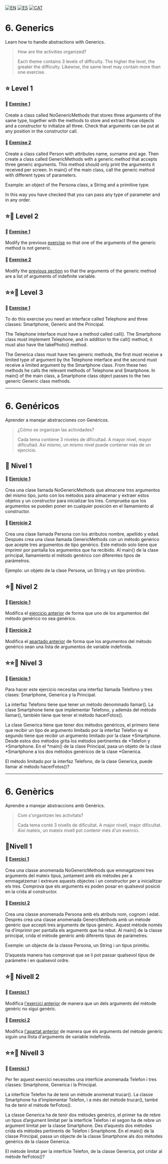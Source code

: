 [![EN](https://img.shields.io/badge/EN-blue.svg)](#eng)
[![ES](https://img.shields.io/badge/ES-red.svg)](#es)
[![CAT](https://img.shields.io/badge/CAT-yellow.svg)](#cat)

<a name="eng"></a>
6. Generics
=

Learn how to handle abstractions with Generics.

>How are the activities organized?
>
>Each theme contains 3 levels of difficulty. The higher the level, the greater the difficulty. Likewise, the same level may contain more than one exercise.


⭐ Level 1
-

#### 📍 [Exercise 1](https://github.com/ariamdev/IT-ACADEMY-SPRINT-1/tree/main/SPRINT1/Tasca%20S1%2006%20Generics/Nivell%201/n1exercici1)

Create a class called NoGenericMethods that stores three arguments of the same type, together with the methods to store and extract these objects and a constructor to initialize all three. Check that arguments can be put at any position in the constructor call.

#### 📍 [Exercise 2](https://github.com/ariamdev/IT-ACADEMY-SPRINT-1/tree/main/SPRINT1/Tasca%20S1%2006%20Generics/Nivell%201/n1exercici2)

Create a class called Person with attributes name, surname and age. 
Then create a class called GenericMethods with a generic method that accepts three generic arguments. 
This method should only print the arguments it received per screen. 
In main() of the main class, call the generic method with different types of parameters.

Example: an object of the Persona class, a String and a primitive type.

In this way you have checked that you can pass any type of parameter and in any order.

⭐🌟 Level 2
-

#### 📍 [Exercise 1](https://github.com/ariamdev/IT-ACADEMY-SPRINT-1/tree/main/SPRINT1/Tasca%20S1%2006%20Generics/Nivell%202/n2exercici1)
Modify the previous [exercise](https://github.com/ariamdev/IT-ACADEMY-SPRINT-1/tree/main/SPRINT1/Tasca%20S1%2006%20Generics/Nivell%201/n1exercici2) so that one of the arguments of the generic method is not generic.

#### 📍 [Exercise 2](https://github.com/ariamdev/IT-ACADEMY-SPRINT-1/tree/main/SPRINT1/Tasca%20S1%2006%20Generics/Nivell%202/n2exercici2)
Modify the [previous section](https://github.com/ariamdev/IT-ACADEMY-SPRINT-1/tree/main/SPRINT1/Tasca%20S1%2006%20Generics/Nivell%202/n2exercici1) so that the arguments of the generic method are a list of arguments of indefinite variable.


⭐⭐🌟 Level 3
- 

#### 📍 [Exercise 1](https://github.com/ariamdev/IT-ACADEMY-SPRINT-1/tree/main/SPRINT1/Tasca%20S1%2006%20Generics/Nivell%203)
To do this exercise you need an interface called Telephone and three classes: Smartphone, Generic and the Principal.

The Telephone interface must have a method called call(). 
The Smartphone class must implement Telephone, and in addition to the call() method, it must also have the takePhoto() method. 

The Generica class must have two generic methods, the first must receive a limited type of argument by the Telephone interface and the second must receive a limited argument by the Smartphone class. From these two methods he calls the relevant methods of Telephone and Smartphone. 
In main() of the main class, a Smartphone class object passes to the two generic Generic class methods.

---

<a name="es"></a>
6. Genéricos
=

Aprender a manejar abstracciones con Genéricos.


>¿Cómo se organizan las actividades?
>
>Cada tema contiene 3 niveles de dificultad. A mayor nivel, mayor dificultad. Así mismo, un mismo nivel puede contener más de un ejercicio.
>

🌟 Nivel 1
-

#### 📍 [Ejercicio 1](https://github.com/ariamdev/IT-ACADEMY-SPRINT-1/tree/main/SPRINT1/Tasca%20S1%2006%20Generics/Nivell%201/n1exercici1)

Crea una clase llamada NoGenericMethods que almacene tres argumentos del mismo tipo, junto con los métodos para almacenar y extraer estos objetos y un constructor para inicializar los tres. Comprueba que los argumentos se pueden poner en cualquier posición en el llamamiento al constructor.

#### 📍 [Ejercicio 2](https://github.com/ariamdev/IT-ACADEMY-SPRINT-1/tree/main/SPRINT1/Tasca%20S1%2006%20Generics/Nivell%201/n1exercici2)

Crea una clase llamada Persona con los atributos nombre, apellido y edad. 
Después crea una clase llamada GenericMethods con un método genérico que acepte tres argumentos de tipo genérico. 
Este método solo tiene que imprimir por pantalla los argumentos que ha recibido.
Al main() de la clase principal, llamamiento el método genérico con diferentes tipos de parámetros.

Ejemplo: un objeto de la clase Persona, un String y un tipo primitivo.


⭐🌟 Nivel 2
-

#### 📍 [Ejercicio 1](https://github.com/ariamdev/IT-ACADEMY-SPRINT-1/tree/main/SPRINT1/Tasca%20S1%2006%20Generics/Nivell%202/n2exercici1)

Modifica el [ejercicio anterior](https://github.com/ariamdev/IT-ACADEMY-SPRINT-1/tree/main/SPRINT1/Tasca%20S1%2006%20Generics/Nivell%201/n1exercici2) de forma que uno de los argumentos del método genérico no sea genérico.

#### 📍 [Ejercicio 2](https://github.com/ariamdev/IT-ACADEMY-SPRINT-1/tree/main/SPRINT1/Tasca%20S1%2006%20Generics/Nivell%202/n2exercici2)
Modifica el [apartado anterior](https://github.com/ariamdev/IT-ACADEMY-SPRINT-1/tree/main/SPRINT1/Tasca%20S1%2006%20Generics/Nivell%202/n2exercici1) de forma que los argumentos del método genérico sean una lista de argumentos de variable indefinida.

⭐⭐🌟 Nivel 3
-

#### 📍 [Ejercicio 1](https://github.com/ariamdev/IT-ACADEMY-SPRINT-1/tree/main/SPRINT1/Tasca%20S1%2006%20Generics/Nivell%203)

Para hacer este ejercicio necesitas una interfaz llamada Telefono y tres clases: Smartphone, Generica y la Principal.

La interfaz Telefono tiene que tener un método denominado llamar(). 
La clase Smartphone tiene que implementar Telefono, y además del método llamar(), también tiene que tener el método hacerFotos(). 

La clase Generica tiene que tener dos métodos genéricos, el primero tiene que recibir un tipo de argumento limitado por la interfaz Telefon oy el segundo tiene que recibir un argumento limitado por la clase *Smartphone. Desde estos dos métodos grita los métodos pertinentes de *Telefon y *Smartphone. En el *main() de la clase Principal, pasa un objeto de la clase *Smartphone a los dos métodos genéricos de la clase *Generica.

El método limitado por la interfaz Telefono, de la clase Generica, puede llamar al método hacerFotos()?

---

<a name="cat"></a>
6. Genèrics
=

Aprendre a manejar abstraccions amb Genèrics.

>Com s'organitzen les activitats?
>
>Cada tema conté 3 nivells de dificultat. A major nivell, major dificultat. Així mateix, un mateix nivell pot contenir més d'un exercici.


🌟Nivell 1
-

#### 📍 [Exercici 1](https://github.com/ariamdev/IT-ACADEMY-SPRINT-1/tree/main/SPRINT1/Tasca%20S1%2006%20Generics/Nivell%201/n1exercici1)

Crea una classe anomenada NoGenericMethods que emmagatzemi tres arguments del mateix tipus, juntament amb els mètodes per a emmagatzemar i extreure aquests objectes i un constructor per a inicialitzar els tres. Comprova que els arguments es poden posar en qualsevol posició en la crida al constructor.

#### 📍 [Exercici 2](https://github.com/ariamdev/IT-ACADEMY-SPRINT-1/tree/main/SPRINT1/Tasca%20S1%2006%20Generics/Nivell%201/n1exercici2)
Crea una classe anomenada Persona amb els atributs nom, cognom i edat. 
Després crea una classe anomenada GenericMethods amb un mètode genèric que accepti tres arguments de tipus genèric. 
Aquest mètode només ha d’imprimir per pantalla els arguments que ha rebut. Al main() de la classe principal, crida el mètode genèric amb diferents tipus de paràmetres.

Exemple: un objecte de la classe Persona, un String i un tipus primitiu.

D’aquesta manera has comprovat que se li pot passar qualsevol tipus de paràmetre i en qualsevol ordre.


⭐🌟 Nivell 2
-

#### 📍 [Exercici 1](https://github.com/ariamdev/IT-ACADEMY-SPRINT-1/tree/main/SPRINT1/Tasca%20S1%2006%20Generics/Nivell%202/n2exercici1)
Modifica [l'exercici anterior](https://github.com/ariamdev/IT-ACADEMY-SPRINT-1/tree/main/SPRINT1/Tasca%20S1%2006%20Generics/Nivell%201/n1exercici2) de manera que un dels arguments del mètode genèric no sigui genèric.

#### 📍 [Exercici 2](https://github.com/ariamdev/IT-ACADEMY-SPRINT-1/tree/main/SPRINT1/Tasca%20S1%2006%20Generics/Nivell%202/n2exercici2)
Modifica [l'apartat anterior](https://github.com/ariamdev/IT-ACADEMY-SPRINT-1/tree/main/SPRINT1/Tasca%20S1%2006%20Generics/Nivell%202/n2exercici1) de manera que els arguments del mètode genèric siguin una llista d'arguments de variable indefinida.


⭐⭐🌟 Nivell 3
-

#### 📍 [Exercici 1](https://github.com/ariamdev/IT-ACADEMY-SPRINT-1/tree/main/SPRINT1/Tasca%20S1%2006%20Generics/Nivell%203)
Per fer aquest exercici necessites una interfície anomenada Telefon i tres classes: Smartphone, Generica i la Principal.

La interfície Telefon ha de tenir un mètode anomenat trucar(). 
La classe Smartphone ha d’implementar Telefon, i a més del mètode trucar(), també ha de tenir el mètode ferFotos(). 

La classe Generica ha de tenir dos mètodes genèrics, el primer ha de rebre un tipus d’argument limitat per la interfície Telefon i el segon ha de rebre un argument limitat per la classe Smartphone. Des d’aquests dos mètodes crida els mètodes pertinents de Telefon i Smartphone. En el main() de la classe Principal, passa un objecte de la classe Smartphone als dos mètodes genèrics de la classe Generica.

El mètode limitat per la interfície Telefon, de la classe Generica, pot cridar al mètode ferFotos()?

